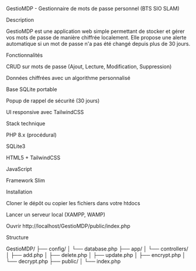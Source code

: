 GestioMDP - Gestionnaire de mots de passe personnel (BTS SIO SLAM)

Description

GestioMDP est une application web simple permettant de stocker et gérer vos mots de passe de manière chiffrée localement. Elle propose une alerte automatique si un mot de passe n'a pas été changé depuis plus de 30 jours.

Fonctionnalités

CRUD sur mots de passe (Ajout, Lecture, Modification, Suppression)

Données chiffrées avec un algorithme personnalisé

Base SQLite portable

Popup de rappel de sécurité (30 jours)

UI responsive avec TailwindCSS

Stack technique

PHP 8.x (procédural)

SQLite3

HTML5 + TailwindCSS

JavaScript

Framework Slim

Installation

Cloner le dépôt ou copier les fichiers dans votre htdocs

Lancer un serveur local (XAMPP, WAMP)

Ouvrir http://localhost/GestioMDP/public/index.php

Structure

GestioMDP/
├── config/
│   └── database.php
├── app/
│   └── controllers/
│       ├── add.php
│       ├── delete.php
│       ├── update.php
│       ├── encrypt.php
│       └── decrypt.php
├── public/
│   └── index.php
